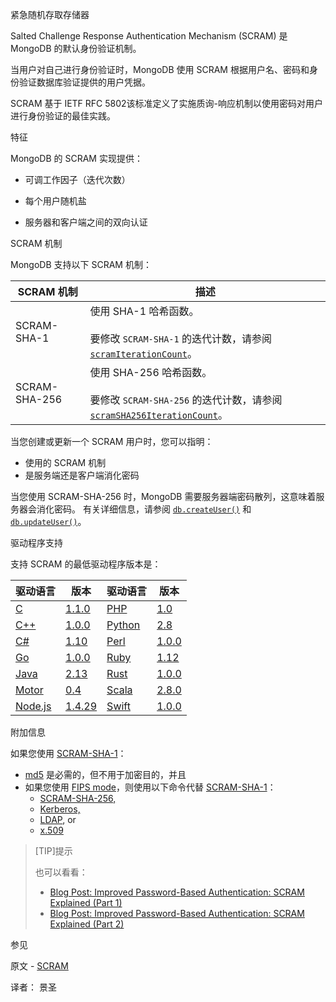 紧急随机存取存储器

Salted Challenge Response Authentication Mechanism (SCRAM) 是 MongoDB 的默认身份验证机制。

当用户对自己进行身份验证时，MongoDB 使用 SCRAM 根据用户名、密码和身份验证数据库验证提供的用户凭据。

SCRAM 基于 IETF RFC 5802该标准定义了实施质询-响应机制以使用密码对用户进行身份验证的最佳实践。

特征

MongoDB 的 SCRAM 实现提供：

- 可调工作因子（迭代次数）
- 每个用户随机盐

- 服务器和客户端之间的双向认证

SCRAM 机制

MongoDB 支持以下 SCRAM 机制：

| SCRAM 机制    | 描述                                                         |
| ------------- | ------------------------------------------------------------ |
| SCRAM-SHA-1   | 使用 SHA-1 哈希函数。<br/><br/>要修改 `SCRAM-SHA-1` 的迭代计数，请参阅 [`scramIterationCount`]()。 |
| SCRAM-SHA-256 | 使用 SHA-256 哈希函数。<br/><br/>要修改 `SCRAM-SHA-256` 的迭代计数，请参阅 [`scramSHA256IterationCount`]()。 |

 当您创建或更新一个 SCRAM 用户时，您可以指明：

- 使用的 SCRAM 机制
- 是服务端还是客户端消化密码

当您使用 SCRAM-SHA-256 时，MongoDB 需要服务器端密码散列，这意味着服务器会消化密码。 有关详细信息，请参阅 [`db.createUser()`](https://www.mongodb.com/docs/manual/reference/method/db.createUser/#mongodb-method-db.createUser) 和  [`db.updateUser()`](https://www.mongodb.com/docs/manual/reference/method/db.updateUser/#mongodb-method-db.updateUser)。

驱动程序支持

支持 SCRAM 的最低驱动程序版本是：

| 驱动语言                                              | 版本                                                         | 驱动语言                                                | 版本                                                         |
| ----------------------------------------------------- | ------------------------------------------------------------ | ------------------------------------------------------- | ------------------------------------------------------------ |
| [C](https://www.mongodb.com/docs/drivers/c/)          | [1.1.0](https://github.com/mongodb/mongo-c-driver/releases)  | [ PHP](https://www.mongodb.com/docs/drivers/php/)       | [ 1.0](https://pecl.php.net/package/mongodb)                 |
| [C++](https://www.mongodb.com/docs/drivers/cxx/)      | [ 1.0.0](https://github.com/mongodb/mongo-cxx-driver/releases) | [ Python](https://www.mongodb.com/docs/drivers/python/) | [ 2.8](https://pypi.python.org/pypi/pymongo/)                |
| [C#](https://www.mongodb.com/docs/drivers/csharp/)    | [ 1.10](https://github.com/mongodb/mongo-csharp-driver/releases) | [ Perl](https://www.mongodb.com/docs/drivers/perl/)     | [ 1.0.0](https://metacpan.org/release/MongoDB)               |
| [Go](https://www.mongodb.com/docs/drivers/go/)        | [ 1.0.0](https://github.com/mongodb/mongo-go-driver/releases) | [Ruby](https://www.mongodb.com/docs/drivers/ruby/)      | [ 1.12](https://rubygems.org/gems/mongo)                     |
| [Java](https://www.mongodb.com/docs/drivers/java/)    | [ 2.13](https://github.com/mongodb/mongo-java-driver/releases) | [ Rust](https://www.mongodb.com/docs/drivers/rust/)     | [ 1.0.0](https://github.com/mongodb/mongo-rust-driver/releases) |
| [Motor](https://www.mongodb.com/docs/drivers/python/) | [ 0.4](https://pypi.python.org/pypi/motor/)                  | [ Scala](https://www.mongodb.com/docs/drivers/scala/)   | [ 2.8.0](https://github.com/mongodb/casbah/releases)         |
| [Node.js](https://www.mongodb.com/docs/drivers/node/) | [ 1.4.29](https://github.com/mongodb/node-mongodb-native/releases) | [Swift](https://www.mongodb.com/docs/drivers/swift/)    | [ 1.0.0](https://github.com/mongodb/mongo-swift-driver/releases) |

 附加信息

如果您使用  [SCRAM-SHA-1](https://www.mongodb.com/docs/manual/reference/parameters/#std-label-authentication-parameters)：

- [md5](https://www.mongodb.com/docs/manual/reference/glossary/#std-term-md5) 是必需的，但不用于加密目的，并且
- 如果您使用 [FIPS mode](https://www.mongodb.com/docs/manual/tutorial/configure-fips/#std-label-fips-overview)，则使用以下命令代替 [SCRAM-SHA-1](https://www.mongodb.com/docs/manual/reference/parameters/#std-label-authentication-parameters)：
  - [SCRAM-SHA-256,](https://www.mongodb.com/docs/manual/core/security-scram/#std-label-authentication-scram)
  - [Kerberos,](https://www.mongodb.com/docs/manual/core/kerberos/#std-label-security-kerberos)
  - [LDAP](https://www.mongodb.com/docs/manual/core/security-ldap/#std-label-security-ldap), or
  - [x.509](https://www.mongodb.com/docs/manual/core/security-x.509/#std-label-security-auth-x509)

>[TIP]提示
>
>也可以看看：
>
>- [Blog Post: Improved Password-Based Authentication: SCRAM Explained (Part 1)](https://www.mongodb.com/blog/post/improved-password-based-authentication-mongodb-30-scram-explained-part-1?tck=docs_server)
>- [Blog Post: Improved Password-Based Authentication: SCRAM Explained (Part 2)](https://www.mongodb.com/blog/post/improved-password-based-authentication-mongodb-30-scram-explained-part-2?tck=docs_server)

参见

原文 - [SCRAM]( https://docs.mongodb.com/manual/core/security-scram/ )

译者： 景圣
